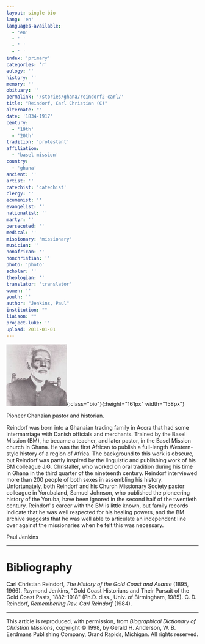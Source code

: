 ```yaml
---
layout: single-bio
lang: 'en'
languages-available:
  - 'en'
  - ' '
  - ' '
  - ' '
index: 'primary'
categories: 'r'
eulogy: ''
history: ''
memory: ''
obituary: ''
permalink: '/stories/ghana/reindorf2-carl/'
title: "Reindorf, Carl Christian (C)"
alternate: ""
date: '1834-1917'
century:
  - '19th'
  - '20th'
tradition: 'protestant'
affiliation:
  - 'basel mission'
country:
  - 'ghana'
ancient: ''
artist: ''
catechist: 'catechist'
clergy: ''
ecumenist: ''
evangelist: ''
nationalist: ''
martyr: ''
persecuted: ''
medical: ''
missionary: 'missionary'
musician: ''
nonafrican: ''
nonchristian: ''
photo: 'photo'
scholar: ''
theologian: ''
translator: 'translator'
women: ''
youth: ''
author: "Jenkins, Paul"
institution: ""
liaison: ""
project-luke: ''
upload: 2011-01-01
---
```


![Carl Reindorf](/images/bio-pics/ghana/reindorf2-carl/Reindorf_small.jpg){:class="bio"}{:height="161px" width="158px"}

Pioneer Ghanaian pastor and historian.

Reindorf was born into a Ghanaian trading family in Accra that had some intermarriage with Danish officials and merchants. Trained by the Basel Mission (BM), he became a teacher, and later pastor, in the Basel Mission church in Ghana. He was the first African to publish a full-length Western-style history of a region of Africa. The background to this work is obscure, but Reindorf was partly inspired by the linguistic and publishing work of his BM colleague J.G. Christaller, who worked on oral tradition during his time in Ghana in the third quarter of the nineteenth century. Reindorf interviewed more than 200 people of both sexes in assembling his history. Unfortunately, both Reindorf and his Church Missionary Society pastor colleague in Yorubaland, Samuel Johnson, who published the pioneering history of the Yoruba, have been ignored in the second half of the twentieth century. Reindorf's career with the BM is little known, but family records indicate that he was well respected for his healing powers, and the BM archive suggests that he was well able to articulate an independent line over against the missionaries when he felt this was necessary.

Paul Jenkins

---

# Bibliography

Carl Christian Reindorf, *The History of the Gold Coast and Asante* (1895, 1966). Raymond Jenkins, "Gold Coast Historians and Their Pursuit of the Gold Coast Pasts, 1882-1918" (Ph.D. diss., Univ. of Birmingham, 1985). C. D. Reindorf, *Remembering Rev. Carl Reindorf* (1984).

---

This article is reproduced, with permission, from *Biographical Dictionary of Christian Missions*,   copyright &copy; 1998, by Gerald H. Anderson, W. B. Eerdmans Publishing Company, Grand Rapids, Michigan.  All rights reserved.

